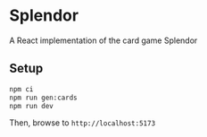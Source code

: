 # Splendor

A React implementation of the card game Splendor

## Setup

```sh
npm ci
npm run gen:cards
npm run dev
```
Then, browse to `http://localhost:5173`
